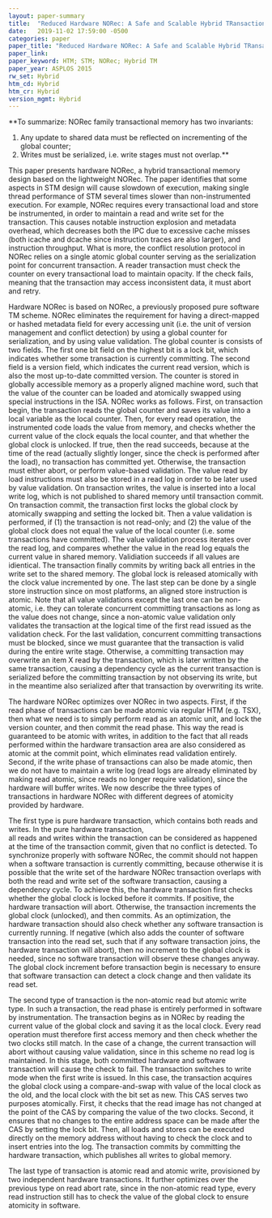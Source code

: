 ```yaml
---
layout: paper-summary
title:  "Reduced Hardware NORec: A Safe and Scalable Hybrid TRansactional Memory"
date:   2019-11-02 17:59:00 -0500
categories: paper
paper_title: "Reduced Hardware NORec: A Safe and Scalable Hybrid TRansactional Memory"
paper_link: 
paper_keyword: HTM; STM; NORec; Hybrid TM
paper_year: ASPLOS 2015
rw_set: Hybrid
htm_cd: Hybrid
htm_cr: Hybrid
version_mgmt: Hybrid
---
```

**To summarize: NORec family transactional memory has two invariants:

1. Any update to shared data must be reflected on incrementing of the global counter;
2. Writes must be serialized, i.e. write stages must not overlap.**

This paper presents hardware NORec, a hybrid transactional memory design based on the lightweight NORec. The paper identifies
that some aspects in STM design will cause slowdown of execution, making single thread performance of STM several times slower
than non-instrumented execution. For example, NORec requires every transactional load and store be instrumented, in order 
to maintain a read and write set for the transaction. This causes notable instruction explosion and metadata overhead, which
decreases both the IPC due to excessive cache misses (both icache and dcache since instruction traces are also larger),
and instruction throughput. What is more, the conflict resolution protocol in NORec relies on a single atomic global counter
serving as the serialization point for concurrent transaction. A reader transaction must check the counter on every transactional
load to maintain opacity. If the check fails, meaning that the transaction may access inconsistent data, it must abort 
and retry.

Hardware NORec is based on NORec, a previously proposed pure software TM scheme. NORec eliminates the requirement for 
having a direct-mapped or hashed metadata field for every accessing unit (i.e. the unit of version management and conflict
detection) by using a global counter for serialization, and by using value validation. The global counter is consists of 
two fields. The first one bit field on the highest bit is a lock bit, which indicates whether some transaction is currently 
committing. The second field is a version field, which indicates the current read version, which is also the most up-to-date 
committed version. The counter is stored in globally accessible memory as a properly aligned machine word, such that the 
value of the counter can be loaded and atomically swapped using special instructions in the ISA. NORec works as follows. 
First, on transaction begin, the transaction reads the global counter and saves its value into a local variable as the 
local counter. Then, for every read operation, the instrumented code loads the value from memory, and checks whether the 
current value of the clock equals the local counter, and that whether the global clock is unlocked. If true, then the read 
succeeds, because at the time of the read (actually slightly longer, since the check is performed after the load), no
transaction has committed yet. Otherwise, the transaction must either abort, or perform value-based validation. The 
value read by load instructions must also be stored in a read log in order to be later used by value validation. On transaction
writes, the value is inserted into a local write log, which is not published to shared memory until transaction commit.
On transaction commit, the transaction first locks the global clock by atomically swapping and setting the locked bit.
Then a value validation is performed, if (1) the transaction is not read-only; and (2) the value of the global clock
does not equal the value of the local counter (i.e. some transactions have committed). The value validation process iterates 
over the read log, and compares whether the value in the read log equals the current value in shared memory. Validiation 
succeeds if all values are idientical. The transaction finally commits by writing back all entries in the write set to 
the shared memory. The global lock is released atomically with the clock value incremented by one. The last step can be 
done by a single store instruction since on most platforms, an aligned store instruction is atomic. Note that all value
validations except the last one can be non-atomic, i.e. they can tolerate concurrent committing transactions as long as 
the value does not change, since a non-atomic value validation only validates the transaction at the logical time
of the first read issued as the validation check. For the last validation, concurrent committing transactions must be blocked,
since we must guarantee that the transaction is valid during the entire write stage. Otherwise, a committing transaction 
may overwrite an item X read by the transaction, which is later written by the same transaction, causing a dependency cycle 
as the current transaction is serialized before the committing transaction by not observing its write, but in the meantime 
also serialized after that transaction by overwriting its write.

The hardware NORec optimizes over NORec in two aspects. First, if the read phase of transactions can be made atomic
via regular HTM (e.g. TSX), then what we need is to simply perform read as an atomic unit, and lock the version counter, 
and then commit the read phase. This way the read is guaranteed to be atomic with writes, in addition to the fact that
all reads performed within the hardware transaction area are also considered as atomic at the commit point, which 
eliminates read validation entirely. Second, if the write phase of transactions can also be made atomic, then we do not 
have to maintain a write log (read logs are already eliminated by making read atomic, since reads no longer require
validation), since the hardware will buffer writes. We now describe the three types of transactions in hardware NORec
with different degrees of atomicity provided by hardware.

The first type is pure hardware transaction, which contains both reads and writes. In the pure hardware transaction,  
all reads and writes within the transaction can be considered as happened at the time of the transaction commit, given
that no conflict is detected. To synchronize properly with software NORec, the commit should not happen when a 
software transaction is currently committing, because otherwise it is possible that the write set of the hardware 
NORec transaction overlaps with both the read and write set of the software transaction, causing a dependency cycle. 
To achieve this, the hardware transaction first checks whether the global clock is locked before it commits. If positive,
the hardware transaction will abort. Otherwise, the transaction increments the global clock (unlocked), and then commits. 
As an optimization, the hardware transaction should also check whether any software transaction is currently running. If 
negative (which also adds the counter of software transaction into the read set, such that if any software transaction
joins, the hardware transaction will abort), then no increment to the global clock is needed, since no software transaction
will observe these changes anyway. The global clock increment before transaction begin is necessary to ensure that
software transaction can detect a clock change and then validate its read set.

The second type of transaction is the non-atomic read but atomic write type. In such a transaction, the read phase is 
entirely performed in software by instrumentation. The transaction begins as in NORec by reading the current value
of the global clock and saving it as the local clock. Every read operation must therefore first access memory
and then check whether the two clocks still match. In the case of a change, the current transaction will abort without
causing value validation, since in this scheme no read log is maintained. In this stage, both committed hardware and software
transaction will cause the check to fail. The transaction switches to write mode when the first write is issued. In this 
case, the transaction acquires the global clock using a compare-and-swap with value of the local clock as the old,
and the local clock with the bit set as new. This CAS serves two purposes atomically. First, it checks that the read image
has not changed at the point of the CAS by comparing the value of the two clocks. Second, it ensures that no changes to 
the entire address space can be made after the CAS by setting the lock bit. Then, all loads and stores can be executed 
directly on the memory address without having to check the clock and to insert entries into the log. The transaction commits
by committing the hardware transaction, which publishes all writes to global memory. 

The last type of transaction is atomic read and atomic write, provisioned by two independent hardware transactions. It further
optimizes over the previous type on read abort rate, since in the non-atomic read type, every read instruction still has 
to check the value of the global clock to ensure atomicity in software. 